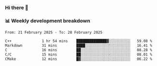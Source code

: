 ### Hi there 👋

### 📊 Weekly development breakdown
<!--START_SECTION:waka-->

```txt
From: 21 February 2025 - To: 28 February 2025

C++              1 hr 54 mins    ██████████████▓░░░░░░░░░░   59.08 %
Markdown         31 mins         ████░░░░░░░░░░░░░░░░░░░░░   16.41 %
C                16 mins         ██░░░░░░░░░░░░░░░░░░░░░░░   08.28 %
C/C              15 mins         ██░░░░░░░░░░░░░░░░░░░░░░░   08.01 %
CMake            12 mins         █▓░░░░░░░░░░░░░░░░░░░░░░░   06.22 %
```

<!--END_SECTION:waka-->
